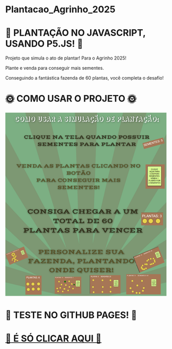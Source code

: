 # Plantacao_Agrinho_2025

# :seedling: PLANTAÇÃO NO JAVASCRIPT, USANDO P5.JS! :seedling:

Projeto que simula o ato de plantar! Para o Agrinho 2025!

Plante e venda para conseguir mais sementes.

Conseguindo a fantástica fazenda de 60 plantas, você completa o desafio!

# :sun_with_face: COMO USAR O PROJETO :sun_with_face:

![tuto](tuto.png)

# :ear_of_rice: TESTE NO GITHUB PAGES! :ear_of_rice:

# [:leaves: É SÓ CLICAR AQUI :leaves:](https://colegioconta.github.io/Plantacao_Agrinho_2025/)
